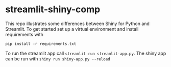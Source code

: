# streamlit-shiny-comp

This repo illustrates some differences between Shiny for Python and Streamlit. 
To get started set up a virtual environment and install requirements with 

```
pip install -r requirements.txt
```

To run the streamlit app call `streamlit run streamlit-app.py`. The shiny app can be run with `shiny run shiny-app.py --reload`